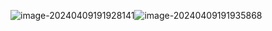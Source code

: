 ![image-20240409191928141](C:\Users\set\AppData\Roaming\Typora\typora-user-images\image-20240409191928141.png)![image-20240409191935868](C:\Users\set\AppData\Roaming\Typora\typora-user-images\image-20240409191935868.png)